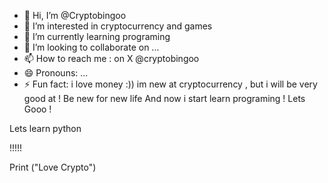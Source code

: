 - 👋 Hi, I’m @Cryptobingoo
- 👀 I’m interested in cryptocurrency and games
- 🌱 I’m currently learning programing
- 💞️ I’m looking to collaborate on ...
- 📫 How to reach me : on X @cryptobingoo
- 😄 Pronouns: ...
- ⚡ Fun fact: i love money :))
im new at cryptocurrency , but i will be very good at !
Be new for new life
And now i start learn programing !
Lets Gooo !

Lets learn python



!!!!!

Print ("Love Crypto")


<!---
Cryptobingoo/Cryptobingoo is a ✨ special ✨ repository because its `README.md` (this file) appears on your GitHub profile.
You can click the Preview link to take a look at your changes.
--->
